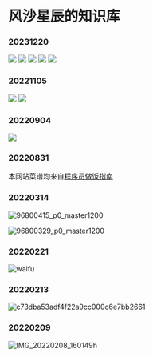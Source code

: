 # 风沙星辰的知识库

### 20231220
![](https://pixiv.cat/113628215.jpg)
![](https://pixiv.cat/107392903.jpg)
![](https://pixiv.cat/82867352-3.jpg)
![](https://pixiv.cat/82867352-1.jpg)
![](https://pixiv.cat/63093148.jpg)

### 20221105
![](https://pixiv.cat/113202105.jpg)
![](https://pixiv.cat/101733315.jpg)

### 20220904

![](https://pixiv.cat/100906106.jpg)

### 20220831

本网站菜谱均来自[程序员做饭指南](https://github.com/Anduin2017/HowToCook)

### 20220314

![96800415_p0_master1200](https://pixiv.cat/96800415.jpg)

![96800329_p0_master1200](https://pixiv.cat/96800329.jpg)

### 20220221

![waifu](https://cdn.jsdelivr.net/gh//gary8177/pic@main/20220221_1645421710.png)


### 20220213

![c73dba53adf4f22a9cc000c6e7bb2661](https://cdn.jsdelivr.net/gh//gary8177/pic@main/20220213_1644732054.jpg)

### 20220209

![IMG_20220208_160149](https://cdn.jsdelivr.net/gh//gary8177/pic@main/20220209_1644388140.jpg)h
